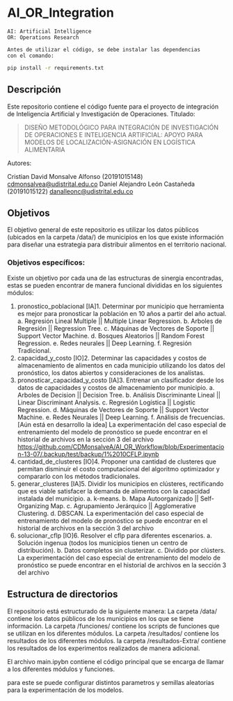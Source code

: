 # AI_OR_Integration

    AI: Artificial Intelligence
    OR: Operations Research

    Antes de utilizar el código, se debe instalar las dependencias
    con el comando:
```bash
pip install -r requirements.txt
```

## Descripción
Este repositorio contiene el código fuente para el proyecto de integración de
Inteligencia Artificial y Investigación de Operaciones.
Titulado:
> DISEÑO METODOLÓGICO PARA INTEGRACIÓN DE INVESTIGACIÓN DE OPERACIONES E INTELIGENCIA ARTIFICIAL: APOYO PARA MODELOS DE LOCALIZACIÓN-ASIGNACIÓN EN LOGÍSTICA ALIMENTARIA
> 
Autores:

Cristian David Monsalve Alfonso (20191015148) cdmonsalvea@udistrital.edu.co
Daniel Alejandro León Castañeda (20191015122) danalleonc@udistrital.edu.co
## Objetivos
El objetivo general de este repositorio es utilizar los datos públicos (ubicados
en la carpeta /data/) de municipios en los que existe información para diseñar 
una estrategia para distribuir alimentos en el territorio nacional.
### Objetivos específicos:
Existe un objetivo por cada una de las estructuras de sinergia encontradas, estas
se pueden encontrar de manera funcional divididas en los siguientes módulos:
1. pronostico_poblacional
    [IA]1. Determinar por municipio que herramienta es mejor para pronosticar
           la población en 10 años a partir del año actual.
              a. Regresión Lineal Multiple || Multiple Linear Regression.
              b. Arboles de Regresión || Regression Tree.
              c. Máquinas de Vectores de Soporte || Support Vector Machine.
              d. Bosques Aleatorios || Random Forest Regression.
              e. Redes neurales || Deep Learning.
              f. Regresión Tradicional.
2. capacidad_y_costo
    [IO]2. Determinar las capacidades y costos de almacenamiento de alimentos
           en cada municipio utilizando los datos del pronóstico, los datos
           abiertos y consideraciones de los analístas.
3. pronosticar_capacidad_y_costo
    [IA]3. Entrenar un clasificador desde los datos de capacidades y costos
           de almacenamiento por municipio.
              a. Arboles de Decision || Decision Tree.
              b. Análisis Discriminante Lineal || Linear Discriminant Analysis.
              c. Regresión Logística || Logistic Regression.
              d. Máquinas de Vectores de Soporte || Support Vector Machine.
              e. Redes Neurales || Deep Learning.
              f. Análisis de frecuencias. [Aún está en desarrollo la idea]
              La experimentación del caso especial de entrenamiento del modelo de pronóstico se 
                puede encontrar en el historial de archivos en la sección 3 del archivo
                https://github.com/CDMonsalveA/AI_OR_Workflow/blob/Experimentacion-13-07/.backup/test/backup/1%2010CFLP.ipynb
4. cantidad_de_clusteres
    [IO]4. Proponer una cantidad de clusteres que permitan disminuir el costo
           computacional del algoritmo optimizador y compararlo con los métodos
           tradicionales.
5. generar_clusteres
    [IA]5. Dividir los municipios en clústeres, rectificando que es viable
           satisfacer la demanda de alimentos con la capacidad instalada del
           municipio.
              a. k-means.
              b. Mapa Autoorganizado || Self-Organizing Map.
              c. Agrupamiento Jerárquico || Agglomerative Clustering.
              d. DBSCAN.
              La experimentación del caso especial de entrenamiento del modelo de pronóstico se 
                puede encontrar en el historial de archivos en la sección 3 del archivo
6. solucionar_cflp
    [IO]6. Resolver el cflp para diferentes escenarios.
              a. Solución ingenua (todos los municipios tienen un centro de
                 distribución).
              b. Datos completos sin clusterizar.
              c. Dividido por clústers.
              La experimentación del caso especial de entrenamiento del modelo de pronóstico se 
                puede encontrar en el historial de archivos en la sección 3 del archivo

## Estructura de directorios
El repositorio está estructurado de la siguiente manera:
La carpeta /data/ contiene los datos públicos de los municipios en los que se
tiene información.
La carpeta /funciones/ contiene los scripts de funciones que se utilizan en los
diferentes módulos.
La carpeta /resultados/ contiene los resultados de los diferentes módulos.
la carpeta /resultados-Extra/ contiene los resultados de los experimentos realizados de manera adicional.

El archivo main.ipybn contiene el código principal que se encarga de llamar a
los diferentes módulos y funciones.

para este se puede configurar distintos parametros y semillas aleatorias para la experimentación de los modelos.
